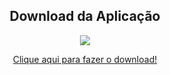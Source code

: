 <div align="center">
  <h2>Download da Aplicação</h2>
  <a href="https://github.com/RonildoSouza/Android/raw/master/HajaLuz/Release%201.0/Haja%20Luz!.apk">
      <img src="https://github.com/RonildoSouza/Android/blob/master/HajaLuz/icone/mdpi/haja_luz.png" />
      <p>Clique aqui para fazer o download!</p>
  </a>
</div>
